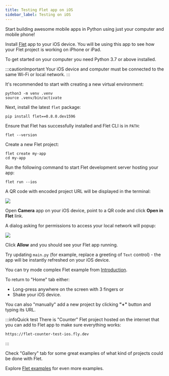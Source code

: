 ```yaml
---
title: Testing Flet app on iOS
sidebar_label: Testing on iOS
---
```


Start building awesome mobile apps in Python using just your computer and mobile phone!

Install [Flet](#) app to your iOS device. You will be using this app to see how your Flet project is working on iPhone or iPad.

To get started on your computer you need Python 3.7 or above installed.

:::cautionImportant
Your iOS device and computer must be connected to the same Wi-Fi or local network.
:::

It's recommended to start with creating a new virtual environment:

```
python3 -m venv .venv
source .venv/bin/activate
```

Next, install the latest `flet` package:

```
pip install flet==0.8.0.dev1596
```

Ensure that Flet has successfully installed and Flet CLI is in `PATH`:

```
flet --version
```

Create a new Flet project:

```
flet create my-app
cd my-app
```

Run the following command to start Flet development server hosting your app:

```
flet run --ios
```

A QR code with encoded project URL will be displayed in the terminal:

<img src="/img/docs/getting-started/testing-on-ios/app-qr-code.png" className="screenshot-30 screenshot-rounded" />

Open **Camera** app on your iOS device, point to a QR code and click **Open in Flet** link.

A dialog asking for permissions to access your local network will popup:

<img src="/img/docs/getting-started/testing-on-ios/flet-local-network.png" className="screenshot-30 screenshot-rounded" />

Click **Allow** and you should see your Flet app running.

Try updating `main.py` (for example, replace a greeting of `Text` control) - the app will be instantly refreshed on your iOS device.

You can try mode complex Flet example from [Introduction](/docs/#flet-app-example).

To return to "Home" tab either:
- Long-press anywhere on the screen with 3 fingers or
- Shake your iOS device.

You can also "manually" add a new project by clicking **"+"** button and typing its URL.

:::infoQuick test
There is "Counter" Flet project hosted on the internet that you can add to Flet app to make sure everything works:

```
https://flet-counter-test-ios.fly.dev
```
:::

Check "Gallery" tab for some great examples of what kind of projects could be done with Flet.

Explore [Flet examples](https://github.com/flet-dev/examples/tree/main/python) for even more examples.
